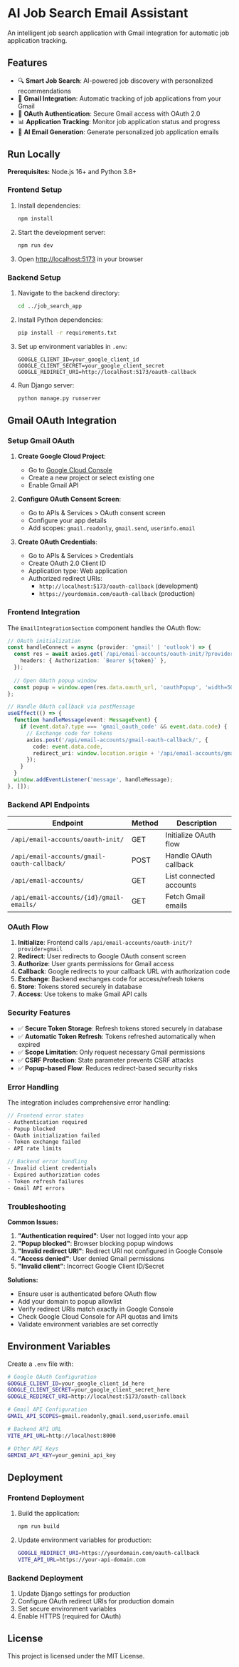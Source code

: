 # AI Job Search Email Assistant

An intelligent job search application with Gmail integration for automatic job application tracking.

## Features

- 🔍 **Smart Job Search**: AI-powered job discovery with personalized recommendations
- 📧 **Gmail Integration**: Automatic tracking of job applications from your Gmail
- 🔐 **OAuth Authentication**: Secure Gmail access with OAuth 2.0
- 📊 **Application Tracking**: Monitor job application status and progress
- 🤖 **AI Email Generation**: Generate personalized job application emails

## Run Locally

**Prerequisites:** Node.js 16+ and Python 3.8+

### Frontend Setup

1. Install dependencies:
   ```bash
   npm install
   ```

2. Start the development server:
   ```bash
   npm run dev
   ```

3. Open [http://localhost:5173](http://localhost:5173) in your browser

### Backend Setup

1. Navigate to the backend directory:
   ```bash
   cd ../job_search_app
   ```

2. Install Python dependencies:
   ```bash
   pip install -r requirements.txt
   ```

3. Set up environment variables in `.env`:
   ```
   GOOGLE_CLIENT_ID=your_google_client_id
   GOOGLE_CLIENT_SECRET=your_google_client_secret
   GOOGLE_REDIRECT_URI=http://localhost:5173/oauth-callback
   ```

4. Run Django server:
   ```bash
   python manage.py runserver
   ```

## Gmail OAuth Integration

### Setup Gmail OAuth

1. **Create Google Cloud Project**:
   - Go to [Google Cloud Console](https://console.cloud.google.com/)
   - Create a new project or select existing one
   - Enable Gmail API

2. **Configure OAuth Consent Screen**:
   - Go to APIs & Services > OAuth consent screen
   - Configure your app details
   - Add scopes: `gmail.readonly`, `gmail.send`, `userinfo.email`

3. **Create OAuth Credentials**:
   - Go to APIs & Services > Credentials
   - Create OAuth 2.0 Client ID
   - Application type: Web application
   - Authorized redirect URIs:
     - `http://localhost:5173/oauth-callback` (development)
     - `https://yourdomain.com/oauth-callback` (production)

### Frontend Integration

The `EmailIntegrationSection` component handles the OAuth flow:

```typescript
// OAuth initialization
const handleConnect = async (provider: 'gmail' | 'outlook') => {
  const res = await axios.get(`/api/email-accounts/oauth-init/?provider=${provider}`, {
    headers: { Authorization: `Bearer ${token}` },
  });
  
  // Open OAuth popup window
  const popup = window.open(res.data.oauth_url, 'oauthPopup', 'width=500,height=600');
};

// Handle OAuth callback via postMessage
useEffect(() => {
  function handleMessage(event: MessageEvent) {
    if (event.data?.type === 'gmail_oauth_code' && event.data.code) {
      // Exchange code for tokens
      axios.post('/api/email-accounts/gmail-oauth-callback/', {
        code: event.data.code,
        redirect_uri: window.location.origin + '/api/email-accounts/gmail-oauth-callback/',
      });
    }
  }
  window.addEventListener('message', handleMessage);
}, []);
```

### Backend API Endpoints

| Endpoint | Method | Description |
|----------|--------|-------------|
| `/api/email-accounts/oauth-init/` | GET | Initialize OAuth flow |
| `/api/email-accounts/gmail-oauth-callback/` | POST | Handle OAuth callback |
| `/api/email-accounts/` | GET | List connected accounts |
| `/api/email-accounts/{id}/gmail-emails/` | GET | Fetch Gmail emails |

### OAuth Flow

1. **Initialize**: Frontend calls `/api/email-accounts/oauth-init/?provider=gmail`
2. **Redirect**: User redirects to Google OAuth consent screen
3. **Authorize**: User grants permissions for Gmail access
4. **Callback**: Google redirects to your callback URL with authorization code
5. **Exchange**: Backend exchanges code for access/refresh tokens
6. **Store**: Tokens stored securely in database
7. **Access**: Use tokens to make Gmail API calls

### Security Features

- ✅ **Secure Token Storage**: Refresh tokens stored securely in database
- ✅ **Automatic Token Refresh**: Tokens refreshed automatically when expired
- ✅ **Scope Limitation**: Only request necessary Gmail permissions
- ✅ **CSRF Protection**: State parameter prevents CSRF attacks
- ✅ **Popup-based Flow**: Reduces redirect-based security risks

### Error Handling

The integration includes comprehensive error handling:

```typescript
// Frontend error states
- Authentication required
- Popup blocked
- OAuth initialization failed
- Token exchange failed
- API rate limits

// Backend error handling
- Invalid client credentials
- Expired authorization codes
- Token refresh failures
- Gmail API errors
```

### Troubleshooting

**Common Issues:**

1. **"Authentication required"**: User not logged into your app
2. **"Popup blocked"**: Browser blocking popup windows
3. **"Invalid redirect URI"**: Redirect URI not configured in Google Console
4. **"Access denied"**: User denied Gmail permissions
5. **"Invalid client"**: Incorrect Google Client ID/Secret

**Solutions:**

- Ensure user is authenticated before OAuth flow
- Add your domain to popup allowlist
- Verify redirect URIs match exactly in Google Console
- Check Google Cloud Console for API quotas and limits
- Validate environment variables are set correctly

## Environment Variables

Create a `.env` file with:

```bash
# Google OAuth Configuration
GOOGLE_CLIENT_ID=your_google_client_id_here
GOOGLE_CLIENT_SECRET=your_google_client_secret_here
GOOGLE_REDIRECT_URI=http://localhost:5173/oauth-callback

# Gmail API Configuration
GMAIL_API_SCOPES=gmail.readonly,gmail.send,userinfo.email

# Backend API URL
VITE_API_URL=http://localhost:8000

# Other API Keys
GEMINI_API_KEY=your_gemini_api_key
```

## Deployment

### Frontend Deployment

1. Build the application:
   ```bash
   npm run build
   ```

2. Update environment variables for production:
   ```bash
   GOOGLE_REDIRECT_URI=https://yourdomain.com/oauth-callback
   VITE_API_URL=https://your-api-domain.com
   ```

### Backend Deployment

1. Update Django settings for production
2. Configure OAuth redirect URIs for production domain
3. Set secure environment variables
4. Enable HTTPS (required for OAuth)

## License

This project is licensed under the MIT License.

